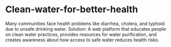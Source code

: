 # Clean-water-for-better-health
Many communities face health problems like diarrhea, cholera, and typhoid due to unsafe drinking water. Solution: A web platform that educates people on clean water practices, provides resources for water purification, and creates awareness about how access to safe water reduces health risks.
